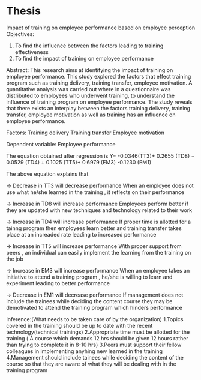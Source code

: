 # Thesis

Impact of training on employee performance based on employee perception
Objectives:
1. To find the influence between the factors leading to training effectiveness
2. To find the impact of training on employee performance

Abstract:
This research aims at identifying the impact of training on employee performance. This study explored the factors that effect training program such as training delivery, training transfer, employee motivation. A quantitative analysis was carried out where in a questionnaire was distributed to employees who underwent training, to understand the influence of training program on employee performance. The study reveals that there exists an interplay between the factors training delivery, training transfer, employee motivation as well as training has an influence on employee performance.

Factors:
Training delivery
Training transfer
Employee motivation

Dependent variable:
Employee performance

The equation obtained after regression is 
Y=  -0.0346(TT3)+  0.2655 (TD8) +  0.0529 (TD4) + 0.1025 (TT5)+  0.6979 (EM3) -0.1230 (EM1)    


The above equation explains that 

-> Decrease in TT3 will decrease performance
When an employee does not use what he/she learned in the training , it reflects on their performance

-> Increase in TD8 will increase performance
Employees perform better if they are updated with new techniques and technology related to their work

-> Increase in TD4 will increase performance
If proper time is allotted for a tainng program then employees learn better and training transfer takes place at an increaded rate leading to increased performance

-> Increase in TT5 will increase performance
With proper support from peers , an individual can easily implement the learning from the training on the job

-> Increase in EM3 will increase performance
When an employee takes an initiative to attend a training program , he/she is willing to learn and experiment leading to better performance

-> Decrease in EM1 will decrease performance
If management does not include the trainees while deciding the content course they may be demotivated to attend the training program which hinders performance

Inference:(What needs to be taken care of by the organization)
1.Topics covered in the training should be up to date with the recent technology(technical trainings)
2.Appropriate time must be allotted for the training ( A course which demands 12 hrs should be given 12 hours rather than trying to complete it in 8-10 hrs)
3.Peers must support their fellow colleagues in implementing anyhing new learned in the training
4.Management should include tainees while deciding the content of the course so that they are aware of what they will be dealing with in the training program

